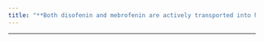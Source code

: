 ```yaml
---
title: "**Both disofenin and mebrofenin are actively transported into hepatocytes but are not conjugated"
---
```

***

